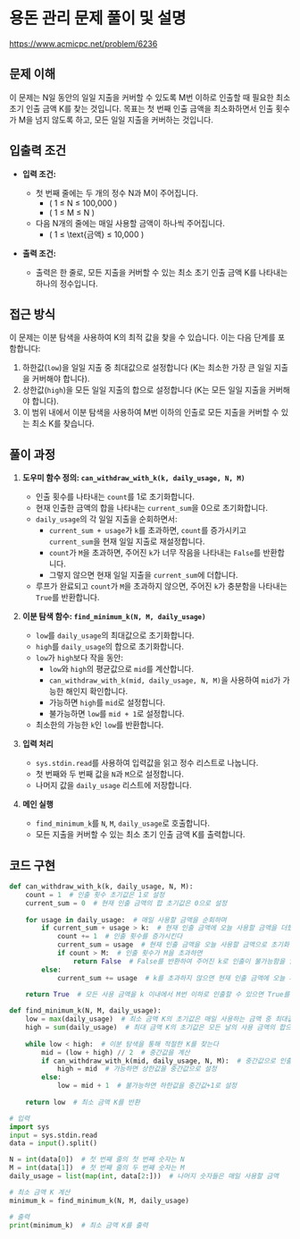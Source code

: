 # 용돈 관리 문제 풀이 및 설명

https://www.acmicpc.net/problem/6236

## 문제 이해

이 문제는 N일 동안의 일일 지출을 커버할 수 있도록 M번 이하로 인출할 때 필요한 최소 초기 인출 금액 K를 찾는 것입니다. 목표는 첫 번째 인출 금액을 최소화하면서 인출 횟수가 M을 넘지 않도록 하고, 모든 일일 지출을 커버하는 것입니다.

## 입출력 조건

- **입력 조건:**
  - 첫 번째 줄에는 두 개의 정수 N과 M이 주어집니다.
    - \( 1 ≤ N ≤ 100,000 \)
    - \( 1 ≤ M ≤ N \)
  - 다음 N개의 줄에는 매일 사용할 금액이 하나씩 주어집니다.
    - \( 1 ≤ \text{금액} ≤ 10,000 \)

- **출력 조건:**
  - 출력은 한 줄로, 모든 지출을 커버할 수 있는 최소 초기 인출 금액 K를 나타내는 하나의 정수입니다.

## 접근 방식

이 문제는 이분 탐색을 사용하여 K의 최적 값을 찾을 수 있습니다. 이는 다음 단계를 포함합니다:
1. 하한값(`low`)을 일일 지출 중 최대값으로 설정합니다 (K는 최소한 가장 큰 일일 지출을 커버해야 합니다).
2. 상한값(`high`)을 모든 일일 지출의 합으로 설정합니다 (K는 모든 일일 지출을 커버해야 합니다).
3. 이 범위 내에서 이분 탐색을 사용하여 M번 이하의 인출로 모든 지출을 커버할 수 있는 최소 K를 찾습니다.

## 풀이 과정

1. **도우미 함수 정의: `can_withdraw_with_k(k, daily_usage, N, M)`**
   - 인출 횟수를 나타내는 `count`를 1로 초기화합니다.
   - 현재 인출한 금액의 합을 나타내는 `current_sum`을 0으로 초기화합니다.
   - `daily_usage`의 각 일일 지출을 순회하면서:
     - `current_sum + usage`가 `k`를 초과하면, `count`를 증가시키고 `current_sum`을 현재 일일 지출로 재설정합니다.
     - `count`가 `M`을 초과하면, 주어진 `k`가 너무 작음을 나타내는 `False`를 반환합니다.
     - 그렇지 않으면 현재 일일 지출을 `current_sum`에 더합니다.
   - 루프가 완료되고 `count`가 `M`을 초과하지 않으면, 주어진 `k`가 충분함을 나타내는 `True`를 반환합니다.

2. **이분 탐색 함수: `find_minimum_k(N, M, daily_usage)`**
   - `low`를 `daily_usage`의 최대값으로 초기화합니다.
   - `high`를 `daily_usage`의 합으로 초기화합니다.
   - `low`가 `high`보다 작을 동안:
     - `low`와 `high`의 평균값으로 `mid`를 계산합니다.
     - `can_withdraw_with_k(mid, daily_usage, N, M)`을 사용하여 `mid`가 가능한 해인지 확인합니다.
     - 가능하면 `high`를 `mid`로 설정합니다.
     - 불가능하면 `low`를 `mid + 1`로 설정합니다.
   - 최소한의 가능한 `k`인 `low`를 반환합니다.

3. **입력 처리**
   - `sys.stdin.read`를 사용하여 입력값을 읽고 정수 리스트로 나눕니다.
   - 첫 번째와 두 번째 값을 `N`과 `M`으로 설정합니다.
   - 나머지 값을 `daily_usage` 리스트에 저장합니다.

4. **메인 실행**
   - `find_minimum_k`를 `N`, `M`, `daily_usage`로 호출합니다.
   - 모든 지출을 커버할 수 있는 최소 초기 인출 금액 K를 출력합니다.

## 코드 구현

```python
def can_withdraw_with_k(k, daily_usage, N, M):
    count = 1  # 인출 횟수 초기값은 1로 설정
    current_sum = 0  # 현재 인출 금액의 합 초기값은 0으로 설정
    
    for usage in daily_usage:  # 매일 사용할 금액을 순회하며
        if current_sum + usage > k:  # 현재 인출 금액에 오늘 사용할 금액을 더했을 때 k를 초과하면
            count += 1  # 인출 횟수를 증가시킨다
            current_sum = usage  # 현재 인출 금액을 오늘 사용할 금액으로 초기화
            if count > M:  # 인출 횟수가 M을 초과하면
                return False  # False를 반환하여 주어진 k로 인출이 불가능함을 알린다
        else:
            current_sum += usage  # k를 초과하지 않으면 현재 인출 금액에 오늘 사용할 금액을 더한다
            
    return True  # 모든 사용 금액을 k 이내에서 M번 이하로 인출할 수 있으면 True를 반환

def find_minimum_k(N, M, daily_usage):
    low = max(daily_usage)  # 최소 금액 K의 초기값은 매일 사용하는 금액 중 최대값으로 설정
    high = sum(daily_usage)  # 최대 금액 K의 초기값은 모든 날의 사용 금액의 합으로 설정
    
    while low < high:  # 이분 탐색을 통해 적절한 K를 찾는다
        mid = (low + high) // 2  # 중간값을 계산
        if can_withdraw_with_k(mid, daily_usage, N, M):  # 중간값으로 인출이 가능한지 확인
            high = mid  # 가능하면 상한값을 중간값으로 설정
        else:
            low = mid + 1  # 불가능하면 하한값을 중간값+1로 설정
            
    return low  # 최소 금액 K를 반환

# 입력
import sys
input = sys.stdin.read
data = input().split()

N = int(data[0])  # 첫 번째 줄의 첫 번째 숫자는 N
M = int(data[1])  # 첫 번째 줄의 두 번째 숫자는 M
daily_usage = list(map(int, data[2:]))  # 나머지 숫자들은 매일 사용할 금액

# 최소 금액 K 계산
minimum_k = find_minimum_k(N, M, daily_usage)

# 출력
print(minimum_k)  # 최소 금액 K를 출력
